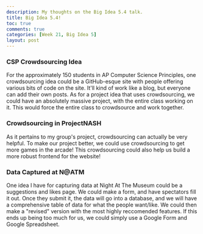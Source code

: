 ```yaml
---
description: My thoughts on the Big Idea 5.4 talk.
title: Big Idea 5.4!
toc: true
comments: true
categories: [Week 21, Big Idea 5]
layout: post  
---
```

### CSP Crowdsourcing Idea
For the approximately 150 students in AP Computer Science Principles, one crowdsourcing idea could be a GitHub-esque site with people offering various bits of code on the site. It'll kind of work like a blog, but everyone can add their own posts. As for a project idea that uses crowdsourcing, we could have an absolutely massive project, with the entire class working on it. This would force the entire class to crowdsource and work together.

### Crowdsourcing in ProjectNASH
As it pertains to my group's project, crowdsourcing can actually be very helpful. To make our project better, we could use crowdsourcing to get more games in the arcade! This crowdsourcing could also help us build a more robust frontend for the website!

### Data Captured at N@ATM
One idea I have for capturing data at Night At The Museum could be a suggestions and likes page. We could make a form, and have spectators fill it out. Once they submit it, the data will go into a database, and we will have a comprehensive table of data for what the people want/like. We could then make a "revised" version with the most highly reccomended features. If this ends up being too much for us, we could simply use a Google Form and Google Spreadsheet.